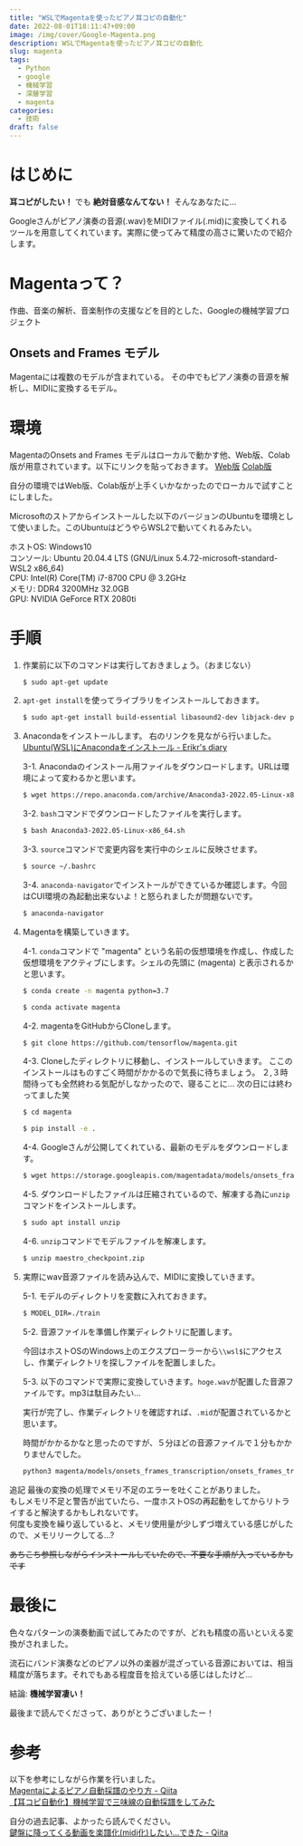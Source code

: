 ```yaml
---
title: "WSLでMagentaを使ったピアノ耳コピの自動化"
date: 2022-08-01T18:11:47+09:00
image: /img/cover/Google-Magenta.png
description: WSLでMagentaを使ったピアノ耳コピの自動化
slug: magenta
tags:
  - Python
  - google
  - 機械学習
  - 深層学習
  - magenta
categories:
  - 技術
draft: false
---
```

# はじめに
**耳コピがしたい！** でも **絶対音感なんてない！** そんなあなたに...

Googleさんがピアノ演奏の音源(.wav)をMIDIファイル(.mid)に変換してくれるツールを用意してくれています。実際に使ってみて精度の高さに驚いたので紹介します。

# Magentaって？
作曲、音楽の解析、音楽制作の支援などを目的とした、Googleの機械学習プロジェクト

## Onsets and Frames モデル
Magentaには複数のモデルが含まれている。
その中でもピアノ演奏の音源を解析し、MIDIに変換するモデル。


# 環境
MagentaのOnsets and Frames モデルはローカルで動かす他、Web版、Colab版が用意されています。以下にリンクを貼っておきます。
[Web版](https://piano-scribe.glitch.me/)
[Colab版](https://colab.research.google.com/notebooks/magenta/onsets_frames_transcription/onsets_frames_transcription.ipynb)

自分の環境ではWeb版、Colab版が上手くいかなかったのでローカルで試すことにしました。

Microsoftのストアからインストールした以下のバージョンのUbuntuを環境として使いました。このUbuntuはどうやらWSL2で動いてくれるみたい。

ホストOS: Windows10\
コンソール: Ubuntu 20.04.4 LTS (GNU/Linux 5.4.72-microsoft-standard-WSL2 x86_64)\
CPU: Intel(R) Core(TM) i7-8700 CPU @ 3.2GHz\
メモリ: DDR4 3200MHz 32.0GB\
GPU: NVIDIA GeForce RTX 2080ti


# 手順

1. 作業前に以下のコマンドは実行しておきましょう。（おまじない）
    ```sh
    $ sudo apt-get update
    ```
1. `apt-get install`を使ってライブラリをインストールしておきます。
   ```sh
   $ sudo apt-get install build-essential libasound2-dev libjack-dev portaudio19-dev
   ```
1. Anacondaをインストールします。
右のリンクを見ながら行いました。　[Ubuntu(WSL)にAnacondaをインストール - Erikr's diary](https://erikr.hatenablog.com/entry/2021/01/01/201957)

    3-1.  Anacondaのインストール用ファイルをダウンロードします。URLは環境によって変わるかと思います。
    ```sh
    $ wget https://repo.anaconda.com/archive/Anaconda3-2022.05-Linux-x86_64.sh
    ```

    3-2. `bash`コマンドでダウンロードしたファイルを実行します。
    ```sh
    $ bash Anaconda3-2022.05-Linux-x86_64.sh
    ```

    3-3. `source`コマンドで変更内容を実行中のシェルに反映させます。
    ```sh
    $ source ~/.bashrc
    ```

    3-4. `anaconda-navigator`でインストールができているか確認します。今回はCUI環境の為起動出来ないよ！と怒られましたが問題ないです。

    ```sh
    $ anaconda-navigator
    ```

1. Magentaを構築していきます。

    4-1. `conda`コマンドで "magenta" という名前の仮想環境を作成し、作成した仮想環境をアクティブにします。シェルの先頭に (magenta) と表示されるかと思います。
    ```sh
    $ conda create -n magenta python=3.7
    ```

    ```sh
    $ conda activate magenta
    ```

    4-2. magentaをGitHubからCloneします。

    ```sh
    $ git clone https://github.com/tensorflow/magenta.git
    ```
    
    4-3. Cloneしたディレクトリに移動し、インストールしていきます。
    ここのインストールはものすごく時間がかかるので気長に待ちましょう。
    ２,３時間待っても全然終わる気配がしなかったので、寝ることに...
    次の日には終わってました笑

    ```sh
    $ cd magenta
    ```

    ```sh
    $ pip install -e .
    ```
    4-4. Googleさんが公開してくれている、最新のモデルをダウンロードします。
    ```sh
    $ wget https://storage.googleapis.com/magentadata/models/onsets_frames_transcription/maestro_checkpoint.zip
    ```
    4-5. ダウンロードしたファイルは圧縮されているので、解凍する為に`unzip`コマンドをインストールします。
    ```sh
    $ sudo apt install unzip
    ```
    4-6. `unzip`コマンドでモデルファイルを解凍します。
    ```sh
    $ unzip maestro_checkpoint.zip
    ```
1. 実際にwav音源ファイルを読み込んで、MIDIに変換していきます。

    5-1. モデルのディレクトリを変数に入れておきます。

    ```sh
    $ MODEL_DIR=./train
    ```

    5-2. 音源ファイルを準備し作業ディレクトリに配置します。

    今回はホストOSのWindows上のエクスプローラーから`\\wsl$`にアクセスし、作業ディレクトリを探しファイルを配置しました。

    5-3. 以下のコマンドで実際に変換していきます。`hoge.wav`が配置した音源ファイルです。mp3は駄目みたい...

    実行が完了し、作業ディレクトリを確認すれば、`.mid`が配置されているかと思います。

    時間がかかるかなと思ったのですが、５分ほどの音源ファイルで１分もかかりませんでした。
    ```sh
    python3 magenta/models/onsets_frames_transcription/onsets_frames_transcription_transcribe.py --model_dir="${MODEL_DIR}" hoge.wav
    ```

追記
最後の変換の処理でメモリ不足のエラーを吐くことがありました。\
もしメモリ不足と警告が出ていたら、一度ホストOSの再起動をしてからリトライすると解決するかもしれないです。\
何度も変換を繰り返していると、メモリ使用量が少しずづ増えている感じがしたので、メモリリークしてる...?

~~あちこち参照しながらインストールしていたので、不要な手順が入っているかもです~~

# 最後に

色々なパターンの演奏動画で試してみたのですが、どれも精度の高いといえる変換がされました。

流石にバンド演奏などのピアノ以外の楽器が混ざっている音源においては、相当精度が落ちます。それでもある程度音を拾えている感じはしたけど...

結論: **機械学習凄い！**

最後まで読んでくださって、ありがとうございましたー！

# 参考
以下を参考にしながら作業を行いました。\
[Magentaによるピアノ自動採譜のやり方 - Qiita](https://qiita.com/kurumatu/items/c49bb35a3e1fcd2b5aab)\
[【耳コピ自動化】機械学習で三味線の自動採譜をしてみた](https://jonkara.com/2021/05/04/magenta/)

自分の過去記事、よかったら読んでください。\
[鍵盤に降ってくる動画を楽譜化(midi化)したい...できた - Qiita](https://qiita.com/burugaria7/items/c8685d22f31b9a8be3f3)
